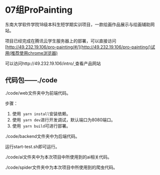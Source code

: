 # 07组ProPainting

东南大学软件学院18级本科生短学期实训项目，一款绘画作品展示与绘画辅助网站。

项目已经完成在腾讯云学生服务器上的部署，可以直接访问[http://49.232.19.106/pro-painting/#/](http://49.232.19.106/pro-painting/)试用(推荐使用chrome浏览器)

可以访问http://49.232.19.106/intro/[ ](http://49.232.19.106/intro/)查看产品网站

## 代码包——./code

./code/web文件夹中为前端代码。

步骤：

1. 使用` yarn install`安装依赖。
2. 使用` yarn dev`进行开发调试，默认端口为8080端口。
3. 使用` yarn build`可进行部署。

./code/backend文件夹中为后端代码。

运行start-test.sh即可运行。

./code/ai文件夹中为本次项目中所使用到的ai相关代码。

./code/spider文件夹中为本次项目中所使用到的爬虫代码。
